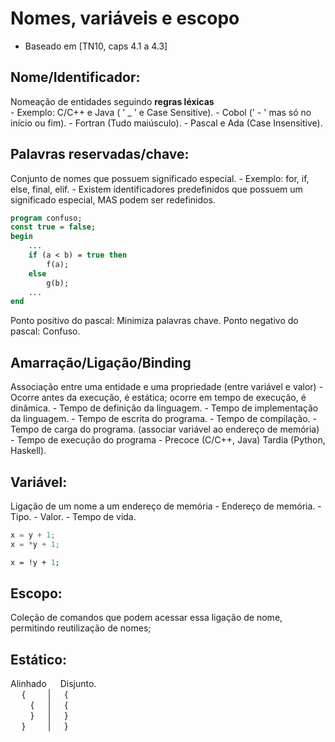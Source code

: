 # Nomes, variáveis e escopo
- Baseado em [TN10, caps 4.1 a 4.3]

## Nome/Identificador:
Nomeação de entidades seguindo <strong>regras léxicas</strong>    
    - Exemplo: C/C++ e Java ( ' _ ' e Case Sensitive).
    - Cobol (' - ' mas só no início ou fim).
    - Fortran (Tudo maiúsculo).
    - Pascal e Ada (Case Insensitive).

## Palavras reservadas/chave:
Conjunto de nomes que possuem significado especial.
	- Exemplo: for, if, else, final, elif.
	- Existem identificadores predefinidos que possuem um significado especial, MAS podem ser redefinidos.

```pascal
program confuso; 
const true = false;
begin
    ...
    if (a < b) = true then
        f(a);
    else
        g(b);
    ...
end
```
Ponto positivo do pascal: Minimiza palavras chave.
Ponto negativo do pascal: Confuso.

## Amarração/Ligação/Binding
Associação entre uma entidade e uma propriedade (entre variável e valor)
    - Ocorre antes da execução, é estática;
      ocorre em tempo de execução, é dinâmica.
    - Tempo de definição da linguagem.
    - Tempo de implementação da linguagem.
    - Tempo de escrita do programa.
    - Tempo de compilação.
    - Tempo de carga do programa. (associar variável ao endereço de memória)
    - Tempo de execução do programa
    - Precoce (C/C++, Java) Tardia (Python, Haskell).

## Variável:
Ligação de um nome a um endereço de memória
    - Endereço de memória.
    - Tipo.
    - Valor.
    - Tempo de vida.
```c
x = y + 1;
x = *y + 1;
```
```sml
x = !y + 1;
```

## Escopo:
Coleção de comandos que podem acessar essa ligação de nome, permitindo reutilização de nomes;

## Estático:
Alinhado &emsp;  Disjunto. <br>
&emsp; { &emsp;&emsp;  |  &emsp;  { <br>
&emsp;&emsp; { &emsp;  |  &emsp; { <br>
&emsp;&emsp; } &emsp;  |  &emsp;  } <br>
&emsp; } &emsp;&emsp;  |  &emsp; }



